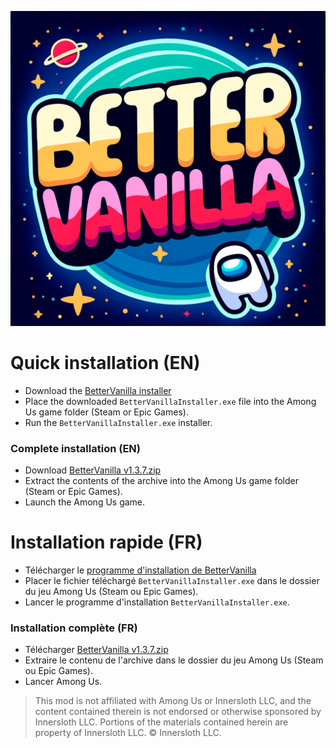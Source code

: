 ![Logo](https://github.com/EnoPM/EnoPM.BetterVanilla/blob/master/Images/BetterVanillaLogo.png)

# Quick installation (EN)
- Download the [BetterVanilla installer](https://github.com/EnoPM/EnoPM.BetterVanilla/releases/download/v1.2.1/BetterVanillaInstaller.exe)
- Place the downloaded `BetterVanillaInstaller.exe` file into the Among Us game folder (Steam or Epic Games).
- Run the `BetterVanillaInstaller.exe` installer.

### Complete installation (EN)
- Download [BetterVanilla v1.3.7.zip](https://github.com/EnoPM/EnoPM.BetterVanilla/releases/download/v1.3.7/BetterVanilla.v1.3.7.zip)
- Extract the contents of the archive into the Among Us game folder (Steam or Epic Games).
- Launch the Among Us game.

# Installation rapide (FR)
- Télécharger le [programme d'installation de BetterVanilla](https://github.com/EnoPM/EnoPM.BetterVanilla/releases/download/v1.2.1/BetterVanillaInstaller.exe)
- Placer le fichier téléchargé `BetterVanillaInstaller.exe` dans le dossier du jeu Among Us (Steam ou Epic Games).
- Lancer le programme d'installation `BetterVanillaInstaller.exe`.

### Installation complète (FR)
- Télécharger [BetterVanilla v1.3.7.zip](https://github.com/EnoPM/EnoPM.BetterVanilla/releases/download/v1.3.7/BetterVanilla.v1.3.7.zip)
- Extraire le contenu de l'archive dans le dossier du jeu Among Us (Steam ou Epic Games).
- Lancer Among Us.

> This mod is not affiliated with Among Us or Innersloth LLC, and the content contained therein is not endorsed or otherwise sponsored by Innersloth LLC. Portions of the materials contained herein are property of Innersloth LLC. © Innersloth LLC.
